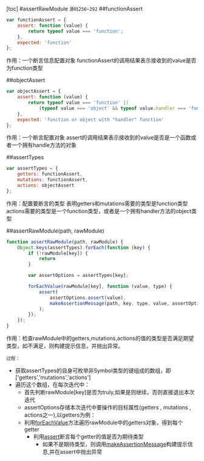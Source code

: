 		
[toc]
#assertRawModule
`源码256~292`
##functionAssert
```js
var functionAssert = {
    assert: function (value) {
        return typeof value === 'function';
    },
    expected: 'function'
};
```

作用：一个断言信息配置对象
functionAssert的调用结果表示接收到的value是否为function类型

##objectAssert
```js
var objectAssert = {
    assert: function (value) {
        return typeof value === 'function' ||
            (typeof value === 'object' && typeof value.handler === 'function');
    },
    expected: 'function or object with "handler" function'
};
```

作用：一个断言配置对象
assert的调用结果表示接收到的value是否是一个函数或者一个拥有handle方法的对象

##assertTypes
```js
var assertTypes = {
    getters: functionAssert,
    mutations: functionAssert,
    actions: objectAssert
};
```

作用：配置要断言的类型
表明getters和mutations需要的类型是function类型
actions需要的类型是一个function类型，或者是一个拥有handler方法的object类型

##assertRawModule(path, rawModule)
```js
function assertRawModule(path, rawModule) {
    Object.keys(assertTypes).forEach(function (key) {
        if (!rawModule[key]) {
            return
        }

        var assertOptions = assertTypes[key];

        forEachValue(rawModule[key], function (value, type) {
            assert(
                assertOptions.assert(value),
                makeAssertionMessage(path, key, type, value, assertOptions.expected)
            );
        });
    });
}
```

作用：检查rawModule中的getters,mutations,actions的值的类型是否满足期望类型，如不满足，则构建提示信息，并抛出异常。


`过程：`

* 获取assertTypes的自身可枚举非Symbol类型的键组成的数组，即['getters','mutations','actions']
* 遍历这个数组，在每次迭代中：
	* 首先判断rawModule[key]是否为truly,如果是则继续，否则直接退出本次迭代
   * assertOptions存储本次迭代中要操作的目标属性(getters , mutations , actions之一),以getters为例：
   * 利用[forEachValue](./forEachValue.md)方法遍历rawModule中的getters对象，得到每个getter
      * 利用[assert](./assert.md)断言每个getter的值是否为期待类型
		* 如果不是期待类型，则调用[makeAssertionMessage](./makeAssertionMessage.md)构建提示信息,并在assert中抛出异常
	













